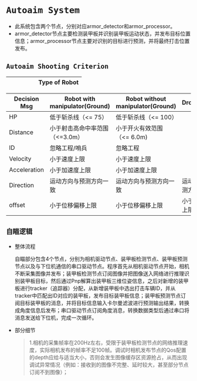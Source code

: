 # `Autoaim System`

* 此系统包含两个节点，分别对应armor_detector和armor_processor。
* armor_detector节点主要检测装甲板并识别装甲板运动状态，并发布目标位置信息；armor_processor节点主要对识别的目标进行预测，并将最终打击位置发布。

## `Autoaim Shooting Criterion`

|   |  | |  |   | Type of Robot |
|--:| -|-|--|---|---|

|Decision Msg|   Robot with manipulator(Ground)|Robot without manipulator(Ground)|Drone(Midair) |
|-------------|------------------------------|---------------------------------|-------------|
|HP      | 低于斩杀线（<= 75）         | 低于斩杀线（<= 100）      |           |
|Distance| 小于射击高命中率范围（<=3.0m）         | 小于开火有效范围（<= 6.0m)  |           |
|ID      |忽略工程/哨兵        |忽略工程       |           |
|Velocity | 小于速度上限       | 小于速度上限           |     |
| Acceleration               |  小于加速度上限     | 小于加速度上限            |        |
|Direction | 运动方向与预测方向一致       | 运动方向与预测方向一致         | 运动方向与预测方向一致           |
|offset         |小于位移偏移上限        | 小于位移偏移上限            | 小于位移偏移上限       |

## `自瞄逻辑`
- 整体流程

    自瞄部分包含4个节点，分别为相机驱动节点、装甲板检测节点、装甲板预测节点以及与下位机通信的串口驱动节点。程序首先从相机驱动节点开始，相机不断采集图像并发布；装甲板检测节点订阅图像并把图像送入网络进行推理识别装甲板目标，然后通过Pnp解算出装甲板三维位姿信息，之后对新增的装甲板进行tracker（追踪器）分配，从新增装甲板中选出打击车辆ID，并从tracker中匹配出ID对应的装甲板，发布目标装甲板信息；装甲板预测节点订阅目标装甲板的消息，并将目标信息输入卡尔曼滤波进行预测输出结果，转换成角度信息后发布；串口驱动节点订阅角度消息，转换数据类型后通过串口将消息发送给下位机，完成一次循环。
- 部分细节
    > 1.相机的采集帧率在200Hz左右，受限于装甲板检测节点的网络推理速度，实际相机发布的帧率不足100帧。调试时相机发布节点的Qos配置的depth应给与适当大小，否则会发生图像缓存区资源抢占，从而出现调试异常情况（例如：接收到的图像不完整、延时较大，甚至部分节点订阅不到图像）；    

